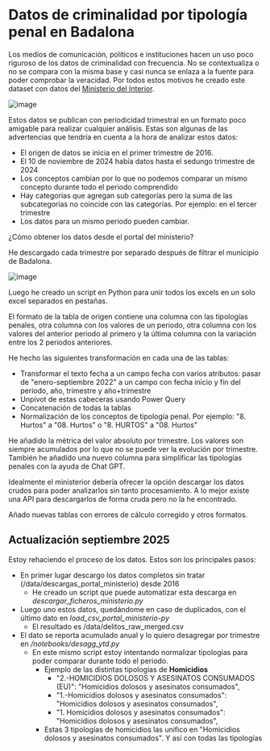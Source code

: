 # Datos de criminalidad por tipología penal en Badalona
Los medios de comunicación, políticos e instituciones hacen un uso poco riguroso de los datos de criminalidad con frecuencia. No se contextualiza o no se compara con la misma base y casi nunca se enlaza a la fuente para poder comprobar la veracidad. Por todos estos motivos he creado este dataset con datos del [Ministerio del Interior](https://estadisticasdecriminalidad.ses.mir.es/publico/portalestadistico/balances.html).

![image](https://github.com/user-attachments/assets/03700369-ca91-4e3c-bae0-d953987700f0)


Estos datos se publican con periodicidad trimestral en un formato poco amigable para realizar cualquier análisis. Estas son algunas de las advertencias que tendría en cuenta a la hora de analizar estos datos:
- El origen de datos se inicia en el primer trimestre de 2016.
- El 10 de noviembre de 2024 había datos hasta el sedungo trimestre de 2024
- Los conceptos cambian por lo que no podemos comparar un mismo concepto durante todo el periodo comprendido
- Hay categorías que agregan sub categorías pero la suma de las subcategorías no coincide con las categorías. Por ejemplo: en el tercer trimestre
- Los datos para un mismo periodo pueden cambiar.

¿Cómo obtener los datos desde el portal del ministerio?

He descargado cada trimestre por separado después de filtrar el municipio de Badalona.

![image](https://github.com/user-attachments/assets/0c5ac74a-07b6-474a-9ebe-85ed368ec5ff)


Luego he creado un script en Python para unir todos los excels en un solo excel separados en pestañas.

El formato de la tabla de origen contiene una columna con las tipologías penales, otra columna con los valores de un periodo, otra columna con los valores del anterior periodo al primero y la última columna con la variación entre los 2 periodos anteriores.

He hecho las siguientes transformación en cada una de las tablas:
- Transformar el texto fecha a un campo fecha con varios atributos: pasar de "enero-septiembre 2022" a un campo con fecha inicio y fin del periodo, año, trimestre y año+trimestre
- Unpivot de estas cabeceras usando Power Query
- Concatenación de todas la tablas
- Normalización de los conceptos de tipología penal. Por ejemplo: "8. Hurtos" a "08. Hurtos" o "8. HURTOS" a "08. Hurtos"

He añadido la métrica del valor absoluto por trimestre. Los valores son siempre acumulados por lo que no se puede ver la evolución por trimestre.
También he añadido una nuevo columna para simplificar las tipologías penales con la ayuda de Chat GPT.

Idealmente el ministerior debería ofrecer la opción descargar los datos crudos para poder analizarlos sin tanto procesamiento. A lo mejor existe una API para descargarlos de forma cruda pero no la he encontrado.

Añado nuevas tablas con errores de cálculo corregido y otros formatos.

## Actualización septiembre 2025
Estoy rehaciendo el proceso de los datos. Estos son los principales pasos:
- En primer lugar descargo los datos completos sin tratar (/data/descargas_portal_ministerio) desde 2016
    - He creado un script que puede automatizar esta descarga en *descargar_ficheros_ministerio.py*
- Luego uno estos datos, quedándome en caso de duplicados, con el último dato en *load_csv_portal_ministerio-py*
    - El resultado es /data/delitos_raw_merged.csv
- El dato se reporta acumulado anual y lo quiero desagregar por trimestre en */notebooks/desagg_ytd.py*
    - En este mismo script estoy intentando normalizar tipologías para poder comparar durante todo el periodo.
        - Ejemplo de las distintas tipologías de **Homicidios**
            - "2.-HOMICIDIOS DOLOSOS Y ASESINATOS CONSUMADOS (EU)": "Homicidios dolosos y asesinatos consumados",
            - "1.-Homicidios dolosos y asesinatos consumados": "Homicidios dolosos y asesinatos consumados",
            - "1. Homicidios dolosos y asesinatos consumados": "Homicidios dolosos y asesinatos consumados",
        - Estas 3 tipologías de homicidios las unifico en "Homicidios dolosos y asesinatos consumados". Y así con todas las tipologías